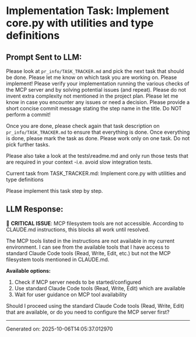 # Implementation Task: Implement core.py with utilities and type definitions

## Prompt Sent to LLM:
Please look at `pr_info/TASK_TRACKER.md` and pick the next task that should be done.
Please let me know on which task you are working on.
Please implement!
Please verify your implementation running the various checks of the MCP server and by solving potential issues (and repeat).
Please do not invent extra complexity not mentioned in the project plan.
Please let me know in case you encounter any issues or need a decision.
Please provide a short concise commit message stating the step name in the title. Do NOT perform a commit!

Once you are done, please check again that task description on `pr_info/TASK_TRACKER.md` to ensure that everything is done.
Once everything is done, please mark the task as done.
Please work only on one task. Do not pick further tasks.

Please also take a look at the tests\readme.md and only run those tests that are required in your context -i.e. avoid slow integration tests.

Current task from TASK_TRACKER.md: Implement core.py with utilities and type definitions

Please implement this task step by step.

## LLM Response:
🚨 **CRITICAL ISSUE**: MCP filesystem tools are not accessible. According to CLAUDE.md instructions, this blocks all work until resolved.

The MCP tools listed in the instructions are not available in my current environment. I can see from the available tools that I have access to standard Claude Code tools (Read, Write, Edit, etc.) but not the MCP filesystem tools mentioned in CLAUDE.md.

**Available options:**
1. Check if MCP server needs to be started/configured
2. Use standard Claude Code tools (Read, Write, Edit) which are available
3. Wait for user guidance on MCP tool availability

Should I proceed using the standard Claude Code tools (Read, Write, Edit) that are available, or do you need to configure the MCP server first?

---
Generated on: 2025-10-06T14:05:37.012970